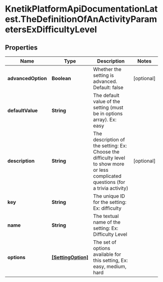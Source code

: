 # KnetikPlatformApiDocumentationLatest.TheDefinitionOfAnActivityParametersExDifficultyLevel

## Properties
Name | Type | Description | Notes
------------ | ------------- | ------------- | -------------
**advancedOption** | **Boolean** | Whether the setting is advanced. Default: false | [optional] 
**defaultValue** | **String** | The default value of the setting (must be in options array). Ex: easy | 
**description** | **String** | The description of the setting: Ex: Choose the difficulty level to show more or less complicated questions (for a trivia activity) | [optional] 
**key** | **String** | The unique ID for the setting: Ex: difficulty | 
**name** | **String** | The textual name of the setting: Ex: Difficulty Level | 
**options** | [**[SettingOption]**](SettingOption.md) | The set of options available for this setting, Ex: easy, medium, hard | 


